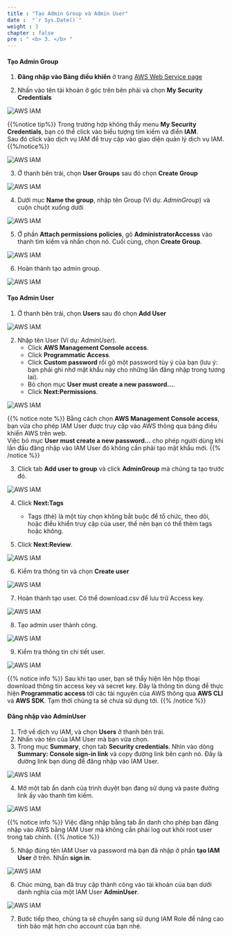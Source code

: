```yaml
---
title : "Tạo Admin Group và Admin User"
date :  "`r Sys.Date()`" 
weight : 3
chapter : false
pre : " <b> 3. </b> "
---
```




#### Tạo Admin Group

1.	**Đăng nhập vào Bảng điều khiển** ở trang [AWS Web Service page](https://aws.amazon.com/)

2.	Nhấn vào tên tài khoản ở góc trên bên phải và chọn **My Security Credentials**

![AWS IAM](/images/01/0001.png?featherlight=false&width=90pc)

{{%notice tip%}}
Trong trường hợp không thấy menu **My Security Credentials**, bạn có thể click vào biểu tượng tìm kiếm và điền **IAM**. \
Sau đó click vào dịch vụ IAM để truy cập vào giao diện quản lý dịch vụ IAM.
{{%/notice%}}

![AWS IAM](/images/01/0002.png?featherlight=false&width=90pc)

3.	Ở thanh bên trái, chọn **User Groups** sau đó chọn **Create Group**

![AWS IAM](/images/01/0003.png?featherlight=false&width=90pc)

4.	Dưới mục **Name the group**, nhập tên Group (Ví dụ: *AdminGroup*) và cuộn chuột xuống dưới

![AWS IAM](/images/01/0004.png?featherlight=false&width=90pc)

5.	Ở phần **Attach permissions policies**, gõ **AdministratorAccesss** vào thanh tìm kiếm và nhấn chọn nó. Cuối cùng, chọn **Create Group**.

![AWS IAM](/images/01/0005.png?featherlight=false&width=90pc)

6. Hoàn thành tạo admin group.

![AWS IAM](/images/01/0006.png?featherlight=false&width=90pc)

#### Tạo Admin User

1.	Ở thanh bên trái, chọn **Users** sau đó chọn **Add User**

![AWS IAM](/images/02/0001.png?featherlight=false&width=90pc)

2.	Nhập tên User (Ví dụ: *AdminUser*).
    + Click **AWS Management Console access**. 
    + Click **Programmatic Access**.
    + Click **Custom password** rồi gõ một password tùy ý của bạn (lưu ý: bạn phải ghi nhớ mật khẩu này cho những lần đăng nhập trong tương lai). 
    + Bỏ chọn mục **User must create a new password...**.
    + Click **Next:Permissions**.

![AWS IAM](/images/02/0002.png?featherlight=false&width=90pc)

{{% notice note %}}
 Bằng cách chọn **AWS Management Console access**, bạn vừa cho phép IAM User được truy cập vào AWS thông qua bảng điều khiển AWS trên web.\
 Việc bỏ mục **User must create a new password...** cho phép người dùng khi lần đầu đăng nhập vào IAM User đó không cần phải tạo mật khẩu mới.
{{% /notice %}}

3.	Click tab **Add user to group** và click **AdminGroup** mà chúng ta tạo trước đó.

![AWS IAM](/images/02/0003.png?featherlight=false&width=90pc)

4.	Click **Next:Tags**
    - Tags (thẻ) là một tùy chọn không bắt buộc để tổ chức, theo dõi, hoặc điều khiển truy cập của user, thế nên bạn có thể thêm tags hoặc không.

5.	Click **Next:Review**.

![AWS IAM](/images/02/0004.png?featherlight=false&width=90pc)

6. Kiểm tra thông tin và chọn **Create user**

![AWS IAM](/images/02/0005.png?featherlight=false&width=90pc)

7. Hoàn thành tạo user. Có thể download.csv để lưu trữ Access key.

![AWS IAM](/images/02/0006.png?featherlight=false&width=90pc)

8. Tạo admin user thành công.

![AWS IAM](/images/02/0007.png?featherlight=false&width=90pc)

9.	Kiểm tra thông tin chi tiết user.


![AWS IAM](/images/02/0008.png?featherlight=false&width=90pc)

{{% notice info %}}
Sau khi tạo user, bạn sẽ thấy hiện lên hộp thoại download thông tin access key và secret key. Đây là thông tin dùng để thực hiện **Programmatic access** tới các tài nguyên của AWS thông qua **AWS CLI** và **AWS SDK**. Tạm thời chúng ta sẽ chưa sử dụng tới.
{{% /notice %}}


#### Đăng nhập vào AdminUser

1. Trở về dịch vụ IAM, và chọn **Users** ở thanh bên trái.
2. Nhấn vào tên của IAM User mà bạn vừa chọn.
3. Trong mục **Summary**, chọn tab **Security credentials**. Nhìn vào dòng **Summary: Console sign-in link** và copy đường link bên cạnh nó. Đây là đường link bạn dùng để đăng nhập vào IAM User.

![AWS IAM](/images/03/0001.png?featherlight=false&width=90pc)


4. Mở một tab ẩn danh của trình duyệt bạn đang sử dụng và paste đường link ấy vào thanh tìm kiếm.

![AWS IAM](/images/03/0002.png?featherlight=false&width=90pc)

{{% notice info %}}
Việc đăng nhập bằng tab ẩn danh cho phép bạn đăng nhập vào AWS bằng IAM User mà không cần phải log out khỏi root user trong tab chính.
{{% /notice %}}

5. Nhập đúng tên IAM User và password mà bạn đã nhập ở phần **tạo IAM User** ở trên. Nhấn **sign in**.

![AWS IAM](/images/03/0003.png?featherlight=false&width=90pc)

6. Chúc mừng, bạn đã truy cập thành công vào tài khoản của bạn dưới danh nghĩa của một IAM User **AdminUser**.


![AWS IAM](/images/03/0004.png?featherlight=false&width=90pc)


7. Bước tiếp theo, chúng ta sẽ chuyển sang sử dụng IAM Role để nâng cao tính bảo mật hơn cho account của bạn nhé.